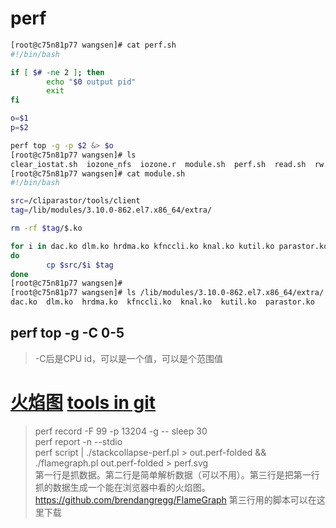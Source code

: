 # perf
```sh
[root@c75n81p77 wangsen]# cat perf.sh
#!/bin/bash

if [ $# -ne 2 ]; then
        echo "$0 output pid"
        exit
fi

o=$1
p=$2

perf top -g -p $2 &> $o
[root@c75n81p77 wangsen]# ls
clear_iostat.sh  iozone_nfs  iozone.r  module.sh  perf.sh  read.sh  rw.sh
[root@c75n81p77 wangsen]# cat module.sh
#!/bin/bash

src=/cliparastor/tools/client
tag=/lib/modules/3.10.0-862.el7.x86_64/extra/

rm -rf $tag/$.ko

for i in dac.ko dlm.ko hrdma.ko kfnccli.ko knal.ko kutil.ko parastor.ko
do
        cp $src/$i $tag
done
[root@c75n81p77 wangsen]#
[root@c75n81p77 wangsen]# ls /lib/modules/3.10.0-862.el7.x86_64/extra/
dac.ko  dlm.ko  hrdma.ko  kfnccli.ko  knal.ko  kutil.ko  parastor.ko
```
## perf top -g -C 0-5
> -C后是CPU id，可以是一个值，可以是个范围值   
# [火焰图](https://www.brendangregg.com/FlameGraphs/cpuflamegraphs.html) [tools in git](https://github.com/brendangregg/FlameGraph)
> perf record -F 99 -p 13204 -g -- sleep 30   
> perf report -n --stdio   
> perf script | ./stackcollapse-perf.pl > out.perf-folded && ./flamegraph.pl out.perf-folded > perf.svg   
> 第一行是抓数据。第二行是简单解析数据（可以不用）。第三行是把第一行抓的数据生成一个能在浏览器中看的火焰图。   
> https://github.com/brendangregg/FlameGraph   第三行用的脚本可以在这里下载   
